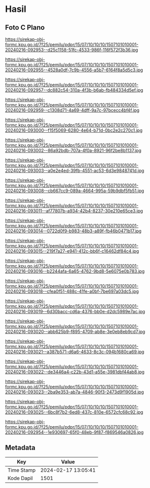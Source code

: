 # Hasil

## Foto C Plano

https://sirekap-obj-formc.kpu.go.id/7f25/pemilu/pdpr/15/07/10/10/10/1507101010001-20240216-092953--d25c1158-51fc-4533-986f-116f572f3b36.jpg

https://sirekap-obj-formc.kpu.go.id/7f25/pemilu/pdpr/15/07/10/10/10/1507101010001-20240216-092955--4528a0df-7c9b-4556-a5b7-6164f8a5d5c3.jpg

https://sirekap-obj-formc.kpu.go.id/7f25/pemilu/pdpr/15/07/10/10/10/1507101010001-20240216-092957--dc882c54-310a-4f3b-b6ab-fb484334d5ef.jpg

https://sirekap-obj-formc.kpu.go.id/7f25/pemilu/pdpr/15/07/10/10/10/1507101010001-20240216-092959--c1308d71-4a69-4dff-9a7c-97bcecc4bf4f.jpg

https://sirekap-obj-formc.kpu.go.id/7f25/pemilu/pdpr/15/07/10/10/10/1507101010001-20240216-093000--f15f5069-6280-4e64-b71d-0bc2e2c270c1.jpg

https://sirekap-obj-formc.kpu.go.id/7f25/pemilu/pdpr/15/07/10/10/10/1507101010001-20240216-093002--86a92bdb-707a-4f0a-8921-96f2be8b1137.jpg

https://sirekap-obj-formc.kpu.go.id/7f25/pemilu/pdpr/15/07/10/10/10/1507101010001-20240216-093003--a0e2e4ed-39fb-4551-ac53-6d3e9848741d.jpg

https://sirekap-obj-formc.kpu.go.id/7f25/pemilu/pdpr/15/07/10/10/10/1507101010001-20240216-093008--cb667cc9-089a-4664-995a-59b9dbf5fb51.jpg

https://sirekap-obj-formc.kpu.go.id/7f25/pemilu/pdpr/15/07/10/10/10/1507101010001-20240216-093011--af77807b-a934-42b4-8237-30e210e65ce3.jpg

https://sirekap-obj-formc.kpu.go.id/7f25/pemilu/pdpr/15/07/10/10/10/1507101010001-20240216-093014--0722d0f9-b983-48b3-a89f-fb46b0471b17.jpg

https://sirekap-obj-formc.kpu.go.id/7f25/pemilu/pdpr/15/07/10/10/10/1507101010001-20240216-093015--219f7a27-e941-412c-bb6f-c16462df84c4.jpg

https://sirekap-obj-formc.kpu.go.id/7f25/pemilu/pdpr/15/07/10/10/10/1507101010001-20240216-093016--b2244afa-6a65-4762-9bd8-5e6075e0b783.jpg

https://sirekap-obj-formc.kpu.go.id/7f25/pemilu/pdpr/15/07/10/10/10/1507101010001-20240216-093018--cfea0f51-488c-41fe-a0bf-7be697a03dc5.jpg

https://sirekap-obj-formc.kpu.go.id/7f25/pemilu/pdpr/15/07/10/10/10/1507101010001-20240216-093019--6d30bacc-cd6a-4376-bb0e-d2dc5989e7ac.jpg

https://sirekap-obj-formc.kpu.go.id/7f25/pemilu/pdpr/15/07/10/10/10/1507101010001-20240216-093020--abb625b9-f895-4709-ab8e-3e0eb8eb9cd7.jpg

https://sirekap-obj-formc.kpu.go.id/7f25/pemilu/pdpr/15/07/10/10/10/1507101010001-20240216-093021--a387b571-d6a6-4633-8c3c-094b1680ca69.jpg

https://sirekap-obj-formc.kpu.go.id/7f25/pemilu/pdpr/15/07/10/10/10/1507101010001-20240216-093022--de3446a4-c22b-43d1-a55e-3981dbf44ab8.jpg

https://sirekap-obj-formc.kpu.go.id/7f25/pemilu/pdpr/15/07/10/10/10/1507101010001-20240216-093023--2ba9e353-ab7a-4846-90f3-2473d9f1905d.jpg

https://sirekap-obj-formc.kpu.go.id/7f25/pemilu/pdpr/15/07/10/10/10/1507101010001-20240216-093025--6bc8f7b2-6ed8-437c-810e-6572cfc68c92.jpg

https://sirekap-obj-formc.kpu.go.id/7f25/pemilu/pdpr/15/07/10/10/10/1507101010001-20240216-092954--1e930697-65f0-48eb-9f87-f869546a0826.jpg


## Metadata

| Key        | Value               |
| ---------- | ------------------- |
| Time Stamp | 2024-02-17 13:05:41 |
| Kode Dapil | 1501                |



